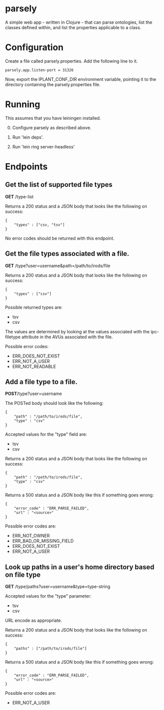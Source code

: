 # parsely

A simple web app - written in Clojure - that can parse ontologies, list the classes defined within, and list the properties applicable to  a class.

# Configuration

Create a file called parsely.properties. Add the following line to it.

    parsely.app.listen-port = 31326

Now, export the IPLANT_CONF_DIR environment variable, pointing it to the directory containing the parsely.properties file.

# Running

This assumes that you have leiningen installed.

0. Configure parsely as described above.

1. Run 'lein deps'.

2. Run 'lein ring server-headless'

# Endpoints

## Get the list of supported file types

__GET__ /type-list

Returns a 200 status and a JSON body that looks like the following on success:

    {
        "types" : ["csv, "tsv"]
    }

No error codes should be returned with this endpoint.

## Get the file types associated with a file.

__GET__ /type?user=username&path=/path/to/irods/file

Returns a 200 status and a JSON body that looks like the following on success:

    {
        "types" : ["csv"]
    }

Possible returned types are:

* tsv
* csv

The values are determined by looking at the values associated with the ipc-filetype attribute in the AVUs
associated with the file.

Possible error codes:

* ERR_DOES_NOT_EXIST
* ERR_NOT_A_USER
* ERR_NOT_READABLE

## Add a file type to a file.

__POST__/type?user=username

The POSTed body should look like the following:

    {
        "path" : "/path/to/irods/file",
        "type" : "csv"
    }

Accepted values for the "type" field are:

* tsv
* csv

Returns a 200 status and a JSON body that looks like the following on success:

    {
        "path" : "/path/to/irods/file",
        "type" : "csv"
    }

Returns a 500 status and a JSON body like this if something goes wrong:

    {
        "error_code" : "ERR_PARSE_FAILED",
        "url" : "<source>"
    }

Possible error codes are:

* ERR_NOT_OWNER
* ERR_BAD_OR_MISSING_FIELD
* ERR_DOES_NOT_EXIST
* ERR_NOT_A_USER

## Look up paths in a user's home directory based on file type

__GET__ /type/paths?user=username&type=type-string

Accepted values for the "type" parameter:

* tsv
* csv

URL encode as appropriate.

Returns a 200 status and a JSON body that looks like the following on success:

    {
        "paths" : ["/path/to/irods/file"]
    }

Returns a 500 status and a JSON body like this if something goes wrong:

    {
        "error_code" : "ERR_PARSE_FAILED",
        "url" : "<source>"
    }

Possible error codes are:

* ERR_NOT_A_USER

